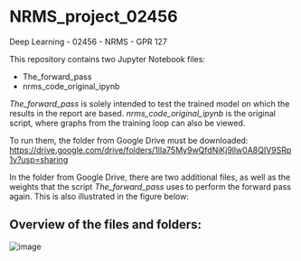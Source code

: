 # NRMS_project_02456
Deep Learning - 02456 - NRMS - GPR 127

This repository contains two Jupyter Notebook files:
- The_forward_pass
- nrms_code_original_ipynb

*The_forward_pass* is solely intended to test the trained model on which the results in the report are based. 
*nrms_code_original_ipynb* is the original script, where graphs from the training loop can also be viewed.

To run them, the folder from Google Drive must be downloaded:
https://drive.google.com/drive/folders/1lIa75My9wQfdNiKj9llw0A8QIV9SRp1v?usp=sharing 

In the folder from Google Drive, there are two additional files, as well as the weights that the script *The_forward_pass* uses to perform the forward pass again. This is also illustrated in the figure below:

## Overview of the files and folders: 
![image](https://github.com/user-attachments/assets/4008c817-df65-4f51-9e5d-9d67d2e734b5)



